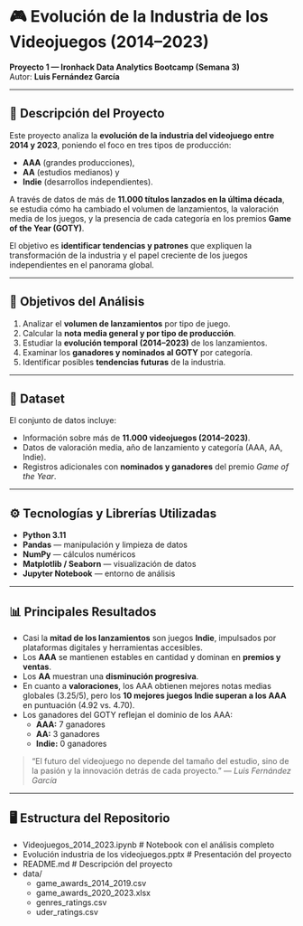 # 🎮 Evolución de la Industria de los Videojuegos (2014–2023)

**Proyecto 1 — Ironhack Data Analytics Bootcamp (Semana 3)**  
Autor: **Luis Fernández García**

---

## 📘 Descripción del Proyecto

Este proyecto analiza la **evolución de la industria del videojuego entre 2014 y 2023**, poniendo el foco en tres tipos de producción:
- **AAA** (grandes producciones),
- **AA** (estudios medianos) y
- **Indie** (desarrollos independientes).

A través de datos de más de **11.000 títulos lanzados en la última década**, se estudia cómo ha cambiado el volumen de lanzamientos, la valoración media de los juegos, y la presencia de cada categoría en los premios **Game of the Year (GOTY)**.

El objetivo es **identificar tendencias y patrones** que expliquen la transformación de la industria y el papel creciente de los juegos independientes en el panorama global.

---

## 🧠 Objetivos del Análisis

1. Analizar el **volumen de lanzamientos** por tipo de juego.
2. Calcular la **nota media general y por tipo de producción**.
3. Estudiar la **evolución temporal (2014–2023)** de los lanzamientos.
4. Examinar los **ganadores y nominados al GOTY** por categoría.
5. Identificar posibles **tendencias futuras** de la industria.

---

## 🧩 Dataset

El conjunto de datos incluye:
- Información sobre más de **11.000 videojuegos (2014–2023)**.  
- Datos de valoración media, año de lanzamiento y categoría (AAA, AA, Indie).  
- Registros adicionales con **nominados y ganadores** del premio *Game of the Year*.


---

## ⚙️ Tecnologías y Librerías Utilizadas

- **Python 3.11**
- **Pandas** — manipulación y limpieza de datos  
- **NumPy** — cálculos numéricos  
- **Matplotlib / Seaborn** — visualización de datos  
- **Jupyter Notebook** — entorno de análisis

---

## 📊 Principales Resultados

- Casi la **mitad de los lanzamientos** son juegos **Indie**, impulsados por plataformas digitales y herramientas accesibles.  
- Los **AAA** se mantienen estables en cantidad y dominan en **premios y ventas**.  
- Los **AA** muestran una **disminución progresiva**.  
- En cuanto a **valoraciones**, los AAA obtienen mejores notas medias globales (3.25/5), pero los **10 mejores juegos Indie superan a los AAA** en puntuación (4.92 vs. 4.70).  
- Los ganadores del GOTY reflejan el dominio de los AAA:  
  - **AAA:** 7 ganadores  
  - **AA:** 3 ganadores  
  - **Indie:** 0 ganadores  

> “El futuro del videojuego no depende del tamaño del estudio, sino de la pasión y la innovación detrás de cada proyecto.” — *Luis Fernández García*

---

## 🖥️ Estructura del Repositorio

- Videojuegos_2014_2023.ipynb # Notebook con el análisis completo
- Evolución industria de los videojuegos.pptx # Presentación del proyecto
- README.md # Descripción del proyecto
- data/
  - game_awards_2014_2019.csv
  - game_awards_2020_2023.xlsx
  - genres_ratings.csv
  - uder_ratings.csv



